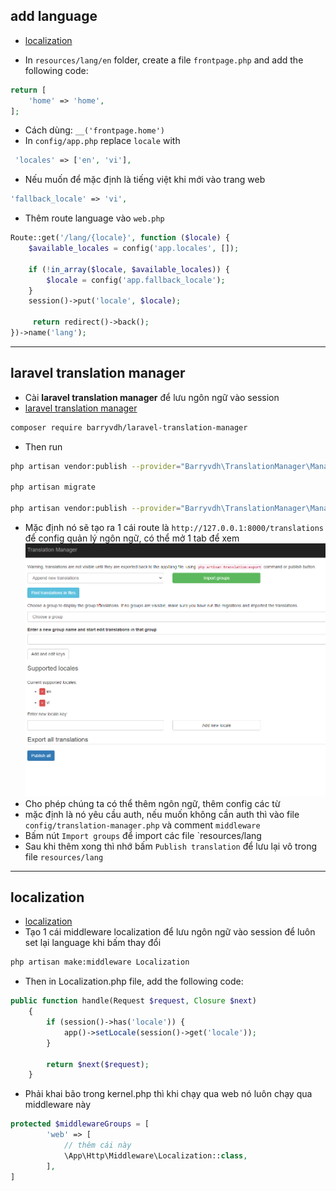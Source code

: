 ## add language

-   [localization](https://laravel.com/docs/8.x/localization#main-content)

-   In `resources/lang/en` folder, create a file `frontpage.php` and add the following code:

```php
return [
    'home' => 'home',
];
```

-   Cách dùng: `__('frontpage.home')`
-   In `config/app.php` replace `locale` with

```php
 'locales' => ['en', 'vi'],
```

-   Nếu muốn để mặc định là tiếng việt khi mới vào trang web

```php
'fallback_locale' => 'vi',
```

-   Thêm route language vào `web.php`

```php
Route::get('/lang/{locale}', function ($locale) {
    $available_locales = config('app.locales', []);

    if (!in_array($locale, $available_locales)) {
        $locale = config('app.fallback_locale');
    }
    session()->put('locale', $locale);

     return redirect()->back();
})->name('lang');
```

---

## laravel translation manager

-   Cài **laravel translation manager** để lưu ngôn ngữ vào session
-   [laravel translation manager](https://github.com/barryvdh/laravel-translation-manager)

```bash
composer require barryvdh/laravel-translation-manager
```

-   Then run

```bash
php artisan vendor:publish --provider="Barryvdh\TranslationManager\ManagerServiceProvider" --tag=migrations

php artisan migrate

php artisan vendor:publish --provider="Barryvdh\TranslationManager\ManagerServiceProvider" --tag=config
```

-   Mặc định nó sẽ tạo ra 1 cái route là `http://127.0.0.1:8000/translations` để config quản lý ngôn ngữ, có thể mở 1 tab để xem
    ![Alt text](transiation_manager.png)
-   Cho phép chúng ta có thể thêm ngôn ngữ, thêm config các từ
-   mặc định là nó yêu cầu auth, nếu muốn không cần auth thì vào file `config/translation-manager.php` và comment `middleware`
-   Bấm nút `Import groups` để import các file `resources/lang
-   Sau khi thêm xong thì nhớ bấm `Publish translation` để lưu lại vô trong file `resources/lang`

---

## localization

-   [localization](https://lokalise.com/blog/laravel-localization-step-by-step/)
-   Tạo 1 cái middleware localization để lưu ngôn ngữ vào session
    để luôn set lại language khi bấm thay đổi

```bash
php artisan make:middleware Localization
```

-   Then in Localization.php file, add the following code:

```php
public function handle(Request $request, Closure $next)
    {
        if (session()->has('locale')) {
            app()->setLocale(session()->get('locale'));
        }

        return $next($request);
    }
```

-   Phải khai bão trong kernel.php thì khi chạy qua web nó luôn chạy qua middleware này

```php
protected $middlewareGroups = [
        'web' => [
            // thêm cái này
            \App\Http\Middleware\Localization::class,
        ],
]
```
